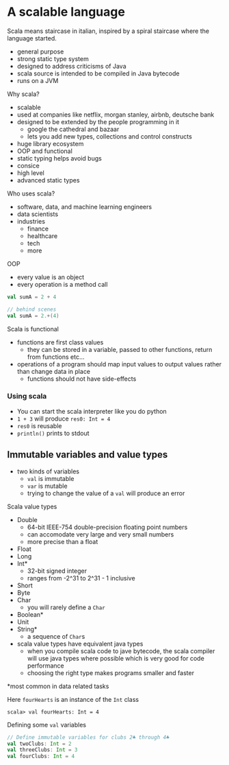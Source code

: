 # A scalable language
Scala means staircase in italian, inspired by a spiral staircase where the language started.
- general purpose
- strong static type system
- designed to address criticisms of Java
- scala source is intended to be compiled in Java bytecode
- runs on a JVM

Why scala?
- scalable
- used at companies like netflix, morgan stanley, airbnb, deutsche bank
- designed to be extended by the people programming in it
    - google the cathedral and bazaar
    - lets you add new types, collections and control constructs
- huge library ecosystem
- OOP and functional
- static typing helps avoid bugs
- consice
- high level
- advanced static types

Who uses scala?
- software, data, and machine learning engineers
- data scientists
- industries
    - finance
    - healthcare
    - tech
    - more 

OOP
- every value is an object
- every operation is a method call

```scala
val sumA = 2 + 4

// behind scenes
val sumA = 2.+(4)
```

Scala is functional
- functions are first class values
    - they can be stored in a variable, passed to other functions, return from functions etc...
- operations of a program should map input values to output values rather than change data in place
    - functions should not have side-effects

### Using scala
- You can start the scala interpreter like you do python
- `1 + 3` will produce `res0: Int = 4`
- `res0` is reusable
- `println()` prints to stdout

## Immutable variables and value types
- two kinds of variables
    - `val` is immutable
    - `var` is mutable
    - trying to change the value of a `val` will produce an error

Scala value types
- Double
    - 64-bit IEEE-754 double-precision floating point numbers
    - can accomodate very large and very small numbers
    - more precise than a float
- Float
- Long
- Int* 
    - 32-bit signed integer
    - ranges from -2^31 to 2^31 - 1 inclusive
- Short
- Byte
- Char 
    - you will rarely define a `Char`
- Boolean*
- Unit
- String*
    - a sequence of `Char`s
- scala value types have equivalent java types
    - when you compile scala code to jave bytecode, the scala compiler will use java types where possible which is very good for code performance
    - choosing the right type makes programs smaller and faster

*most common in data related tasks

Here `fourHearts` is an instance of the `Int` class
```
scala> val fourHearts: Int = 4
```

Defining some `val` variables

```scala
// Define immutable variables for clubs 2♣ through 4♣
val twoClubs: Int = 2
val threeClubs: Int = 3
val fourClubs: Int = 4
```
